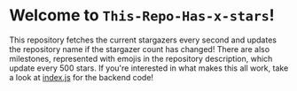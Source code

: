 # Welcome to `This-Repo-Has-x-stars`!
This repository fetches the current stargazers every second and updates the repository name if the stargazer count has changed! There are also milestones, represented with emojis in the repository description, which update every 500 stars. If you're interested in what makes this all work, take a look at [index.js](./index.js) for the backend code!
